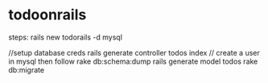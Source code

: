 # todoonrails

steps:
rails new todorails -d mysql

//setup database creds
rails generate controller todos index
// create a user in mysql then follow
rake db:schema:dump
rails generate model todos
rake db:migrate 